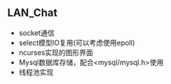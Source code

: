 ## LAN_Chat
+ socket通信
+ select模型IO复用(可以考虑使用epoll)
+ ncurses实现的图形界面
+ Mysql数据库存储，配合<mysql/mysql.h>使用
+ 线程池实现
